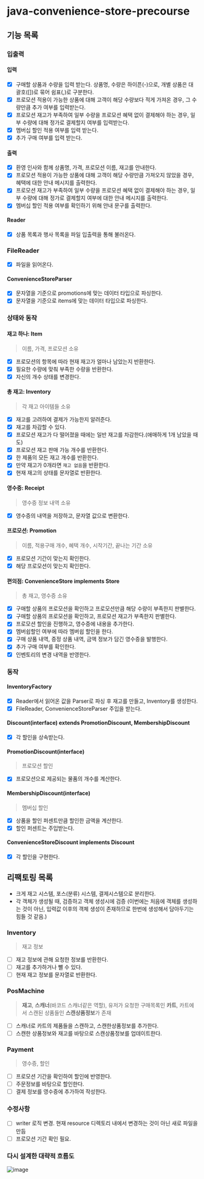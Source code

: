 # java-convenience-store-precourse
## 기능 목록
### 입출력

#### 입력
- [x] 구매할 상품과 수량을 입력 받는다. 상품명, 수량은 하이픈(-)으로, 개별 상품은 대괄호([])로 묶어 쉼표(,)로 구분한다.
- [x] 프로모션 적용이 가능한 상품에 대해 고객이 해당 수량보다 적게 가져온 경우, 그 수량만큼 추가 여부를 입력받는다.
- [x] 프로모션 재고가 부족하여 일부 수량을 프로모션 혜택 없이 결제해야 하는 경우, 일부 수량에 대해 정가로 결제할지 여부를 입력받는다.
- [x] 멤버십 할인 적용 여부를 입력 받는다.
- [x] 추가 구매 여부를 입력 받는다.

#### 출력
- [x] 환영 인사와 함께 상품명, 가격, 프로모션 이름, 재고를 안내한다.
- [x] 프로모션 적용이 가능한 상품에 대해 고객이 해당 수량만큼 가져오지 않았을 경우, 혜택에 대한 안내 메시지를 출력한다.
- [x] 프로모션 재고가 부족하여 일부 수량을 프로모션 혜택 없이 결제해야 하는 경우, 일부 수량에 대해 정가로 결제할지 여부에 대한 안내 메시지를 출력한다.
- [x] 멤버십 할인 적용 여부를 확인하기 위해 안내 문구를 출력한다.

#### Reader
- [x] 상품 목록과 행사 목록을 파일 입출력을 통해 불러온다.

### FileReader
- [x] 파일을 읽어온다.

#### ConvenienceStoreParser
- [x] 문자열을 기준으로 promotions에 맞는 데이터 타입으로 파싱한다.
- [x] 문자열을 기준으로 items에 맞는 데이터 타입으로 파싱한다.

### 상태와 동작

#### 재고 하나: Item
> 이름, 가격, 프로모션 소유

- [x] 프로모션의 항목에 따라 현재 재고가 얼마나 남았는지 반환한다.
- [x] 필요한 수량에 맞춰 부족한 수량을 반환한다.
- [x] 자신의 개수 상태를 변경한다.

#### 총 재고: Inventory
> 각 재고 아이템들 소유
- [x] 재고를 고려하여 결제가 가능한지 알려준다.
- [x] 재고를 차감할 수 있다.
- [x] 프로모션 재고가 다 떨어졌을 때에는 일반 재고를 차감한다.(애매하게 1개 남았을 때도)
- [x] 프로모션 재고 판매 가능 개수를 반환한다.
- [x] 한 제품의 모든 재고 개수를 반환한다.
- [x] 만약 재고가 0개라면 `재고 없음`을 반환한다.
- [x] 현재 재고의 상태를 문자열로 반환한다.

#### 영수증: Receipt
> 영수증 정보 내역 소유
- [x] 영수증의 내역을 저장하고, 문자열 값으로 변환한다.


#### 프로모션: Promotion
> 이름, 적용구매 개수, 혜택 개수, 시작기간, 끝나는 기간 소유
- [x] 프로모션 기간이 맞는지 확인한다.
- [x] 해당 프로모션이 맞는지 확인한다.

#### 편의점: ConvenienceStore implements Store
> 총 재고, 영수증 소유
- [x] 구매할 상품의 프로모션을 확인하고 프로모션만큼 해당 수량이 부족한지 판별한다.
- [x] 구매할 상품의 프로모션을 확인하고, 프로모션 재고가 부족한지 판별한다.
- [x] 프로모션 할인을 진행하고, 영수증에 내용을 추가한다.
- [x] 멤버쉽할인 여부에 따라 멤버쉽 할인을 한다.
- [x] 구매 상품 내역, 증정 상품 내역, 금액 정보가 담긴 영수증을 발행한다.
- [x] 추가 구매 여부를 확인한다.
- [x] 인벤토리의 변경 내역을 반영한다.

### 동작

#### InventoryFactory
- [x] Reader에서 읽어온 값을 Parser로 파싱 후 재고를 만들고, Inventory를 생성한다.
- [x] FileReader, ConvenienceStoreParser 주입을 받는다.

#### Discount(interface) extends PromotionDiscount, MembershipDiscount
- [x] 각 할인을 상속받는다.

#### PromotionDiscount(interface)
> 프로모션 할인
- [x] 프로모션으로 제공되는 물품의 개수를 계산한다.

#### MembershipDiscount(interface)
> 멤버십 할인
- [x] 상품을 할인 퍼센트만큼 할인한 금액을 계산한다.
- [x] 할인 퍼센트는 주입받는다.

#### ConvenienceStoreDiscount implements Discount
- [x] 각 할인을 구현한다.


## 리팩토링 목록
- 크게 재고 시스템, 포스(분류) 시스템, 결제시스템으로 분리한다.                                                                           
- 각 객체가 생성될 때, 검증하고 객체 생성시에 검증 (이번에는 처음에 객체를 생성하는 것이 아닌, 입력값 이후의 객체 생성이 존재하므로 한번에 생성해서 담아두기는 힘들 것 같음.)

### Inventory
> 재고 정보
- [ ] 재고 정보에 관해 요청한 정보를 반환한다.
- [ ] 재고를 추가하거나 뺄 수 있다.
- [ ] 현재 재고 정보를 문자열로 반환한다.

### PosMachine
> **재고**, **스캐너**(바코드 스캐너같은 역할), 유저가 요청한 구매목록인 **카트**, 카트에서 스캔된 상품들인 **스캔상품정보**가 존재 
- [ ] 스캐너로 카트의 제품들을 스캔하고, 스캔한상품정보를 추가한다.
- [ ] 스캔한 상품정보와 재고를 바탕으로 스캔상품정보를 업데이트한다.

### Payment
> 영수증, 할인
- [ ] 프로모션 기간을 확인하여 할인에 반영한다.
- [ ] 주문정보를 바탕으로 할인한다.
- [ ] 결제 정보를 영수증에 추가하여 작성한다.

### 수정사항
- [ ] writer 로직 변경. 현재 resource 디렉토리 내에서 변경하는 것이 아닌 새로 파일을 만듬
- [ ] 프로모션 기간 확인 필요.

### 다시 설계한 대략적 흐름도
![image](https://github.com/user-attachments/assets/d072f731-e1ac-4de8-ad28-5db070c8e903)